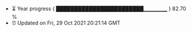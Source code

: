 - ⏳ Year progress { ████████████████████████▁▁▁▁▁▁ } 82.70 %
- ⏰ Updated on Fri, 29 Oct 2021 20:21:14 GMT

